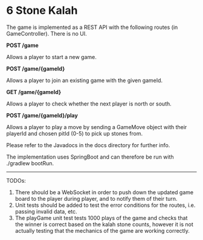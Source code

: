 # 6 Stone Kalah

The game is implemented as a REST API with the following routes (in GameController). There is no UI.


**POST /game** 

Allows a player to start a new game.

**POST /game/{gameId}** 

Allows a player to join an existing game with the given gameId.

**GET /game/{gameId}** 

Allows a player to check whether the next player is north or south.

**POST /game/{gameId}/play** 

Allows a player to play a move by sending a GameMove object with their playerId and chosen pitId (0-5) to pick up stones from.



Please refer to the Javadocs in the docs directory for further info.

The implementation uses SpringBoot and can therefore be run with ./gradlew bootRun.


----------


TODOs:

 1. There should be a WebSocket in order to push down the updated game board to the player during player, and to notify them of their turn.
 2. Unit tests should be added to test the error conditions for the routes, i.e. passing invalid data, etc.
 3. The playGame unit test tests 1000 plays of the game and checks that the winner is correct based on the kalah stone counts, however it is not actually testing that the mechanics of the game are working correctly.
